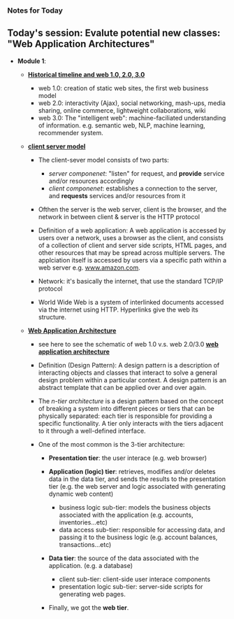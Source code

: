 ### Notes for Today

## Today's session: Evalute potential new classes: "Web Application Architectures"

* **Module 1**:
	* [**Historical timeline and web 1.0, 2.0, 3.0**](https://d396qusza40orc.cloudfront.net/webapplications/lecture_slides/M1-L1-HistoricalPerspective-Handout.pdf)
		
		* web 1.0: creation of static web sites, the first web business model
		* web 2.0: interactivity (Ajax), social networking, mash-ups, media sharing, online commerce, lightweight collaborations, wiki
		* web 3.0: The "intelligent web": machine-faciliated understanding of information. e.g. semantic web, NLP, machine learning, recommender system.

	* [**client server model**](https://d396qusza40orc.cloudfront.net/webapplications/lecture_slides/M1-L2-WhatIsAWebApp-Handout.pdf)
		
		* The client-sever model consists of two parts:
			* _server componenet_: "listen" for request, and **provide** service and/or resources accordingly
			* _client componenet_: establishes a connection to the server, and **requests** services and/or resources from it

		* Ofthen the server is the web server, client is the browser, and the network in between client & server is the HTTP protocol

		* Definition of a web application: A web application is accessed by users over a network, uses a browser as the client, and consists of a collection of client and server side scripts, HTML pages, and other resources that may be spread across multiple servers. The applciation itself is accessed by users via a specific path within a web server e.g. www.amazon.com.

		* Network: it's basically the internet, that use the standard TCP/IP protocol

		* World Wide Web is a system of interlinked documents accessed via the internet using HTTP. Hyperlinks give the web its structure.

	* [**Web Application Architecture**](https://d396qusza40orc.cloudfront.net/webapplications/lecture_slides/M1-L4-DesignPatterns-Handout.pdf)

		* see here to see the schematic of web 1.0 v.s. web 2.0/3.0 [**web application architecture**](https://d396qusza40orc.cloudfront.net/webapplications/lecture_slides/M1-L3-Web123-Handout.pdf)

		* Definition (Design Pattern): A design pattern is a description of interacting objects and classes that interact to solve a general design problem within a particular context. A design pattern is an abstract template that can be applied over and over again. 

		* The _n-tier architecture_ is a design pattern based on the concept of breaking a system into different pieces or tiers that can be physically separated: each tier is responsible for providing a specific functionality. A tier only interacts with the tiers adjacent to it through a well-defined interface.

		* One of the most common is the 3-tier architecture:
			
			* **Presentation tier**: the user interace (e.g. web browser)
			
			* **Application (logic) tier**: retrieves, modifies and/or deletes data in the data tier, and sends the results to the presentation tier (e.g. the web server and logic associated with generating dynamic web content)
				
				* business logic sub-tier: models the business objects associated with the application (e.g. accounts, inventories...etc)
				* data access sub-tier: responsible for accessing data, and passing it to the business logic (e.g. account balances, transactions...etc)
			
			* **Data tier**: the source of the data associated with the application. (e.g. a database)
				* client sub-tier: client-side user interace components
				* presentation logic sub-tier: server-side scripts for generating web pages.

			* Finally, we got the **web tier**.

